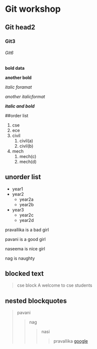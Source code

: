 # Git workshop
## Git head2
### Git3
###### Git6

**bold data**

__another bold__

*italic foramat*

_another italicformat_

_**italic and bold**_

##order list
1. cse
2. ece
3. civil
    1. civil(a)
    2. civil(b)
4. mech
    1. mech(c)
    2. mech(d)
 ## unorder list   
 - year1
 - year2
    * year2a
    * year2b
 - year3 
    * year2c
    * year2d
    
pravallika is a bad girl

pavani is a good girl

naseema is nice girl

nag is naughty

## blocked text
> cse block A
welcome to cse students
## nested blockquotes
> pavani
>> nag
>>> nasi
>>>> pravallika
[google](http://www.google.com)
